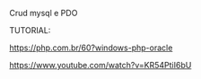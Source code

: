 Crud mysql e PDO

TUTORIAL:

https://php.com.br/60?windows-php-oracle

https://www.youtube.com/watch?v=KR54PtiI6bU